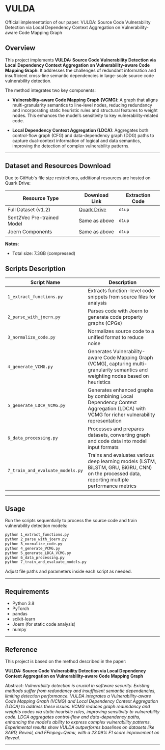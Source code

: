 # VULDA
Official implementation of our paper: VULDA: Source Code Vulnerability Detection via Local Dependency Context Aggregation on Vulnerability-aware Code Mapping Graph
## Overview

This project implements **VULDA: Source Code Vulnerability Detection via Local Dependency Context Aggregation on Vulnerability-aware Code Mapping Graph**. It addresses the challenges of redundant information and insufficient cross-line semantic dependencies in large-scale source code vulnerability detection.

The method integrates two key components:

* **Vulnerability-aware Code Mapping Graph (VCMG)**: A graph that aligns multi-granularity semantics to line-level nodes, reducing redundancy and incorporating static heuristic rules and structural features to weight nodes. This enhances the model’s sensitivity to key vulnerability-related code.

* **Local Dependency Context Aggregation (LDCA)**: Aggregates both control-flow graph (CFG) and data-dependency graph (DDG) paths to capture dual-context information of logical and data semantics, improving the detection of complex vulnerability patterns.

---

## Dataset and Resources Download

Due to GitHub's file size restrictions, additional resources are hosted on Quark Drive:

| Resource Type          | Download Link                          | Extraction Code |
|------------------------|----------------------------------------|-----------------|
| Full Dataset (v1.2)    | [Quark Drive](https://pan.quark.cn/s/2e6d4079f753) | `d1up`          |
| Sent2Vec Pre-trained Model | Same as above                        | `d1up`          |
| Joern Components       | Same as above                        | `d1up`          |

**Notes**:  
- Total size: 7.3GB (compressed)

## Scripts Description

| Script Name                      | Description                                                                                                                                     |
| -------------------------------- | ----------------------------------------------------------------------------------------------------------------------------------------------- |
| `1_extract_functions.py`         | Extracts function-level code snippets from source files for analysis                                                                            |
| `2_parse_with_joern.py`          | Parses code with Joern to generate code property graphs (CPGs)                                                                                  |
| `3_normalize_code.py`            | Normalizes source code to a unified format to reduce noise                                                                                      |
| `4_generate_VCMG.py`             | Generates Vulnerability-aware Code Mapping Graph (VCMG), capturing multi-granularity semantics and weighting nodes based on heuristics          |
| `5_generate_LDCA_VCMG.py`        | Generates enhanced graphs by combining Local Dependency Context Aggregation (LDCA) with VCMG for richer vulnerability representation            |
| `6_data_processing.py`           | Processes and prepares datasets, converting graph and code data into model input formats                                                        |
| `7_train_and_evaluate_models.py` | Trains and evaluates various deep learning models (LSTM, BiLSTM, GRU, BiGRU, CNN) on the processed data, reporting multiple performance metrics |

---

## Usage

Run the scripts sequentially to process the source code and train vulnerability detection models:

```bash
python 1_extract_functions.py
python 2_parse_with_joern.py
python 3_normalize_code.py
python 4_generate_VCMG.py
python 5_generate_LDCA_VCMG.py
python 6_data_processing.py
python 7_train_and_evaluate_models.py
```

Adjust file paths and parameters inside each script as needed.

---

## Requirements

* Python 3.8
* PyTorch
* pandas
* scikit-learn
* Joern (for static code analysis)
* numpy

---

## Reference

This project is based on the method described in the paper:

**VULDA: Source Code Vulnerability Detection via Local Dependency Context Aggregation on Vulnerability-aware Code Mapping Graph**

Abstract:
*Vulnerability detection is crucial in software security. Existing methods suffer from redundancy and insufficient semantic dependencies, limiting detection performance. VULDA integrates a Vulnerability-aware Code Mapping Graph (VCMG) and Local Dependency Context Aggregation (LDCA) to address these issues. VCMG reduces graph redundancy and weights nodes via static heuristic rules, improving sensitivity to vulnerability code. LDCA aggregates control-flow and data-dependency paths, enhancing the model’s ability to express complex vulnerability patterns. Experimental results show VULDA outperforms baselines on datasets like SARD, Reveal, and FFmpeg+Qemu, with a 23.09% F1 score improvement on Reveal.*

---

